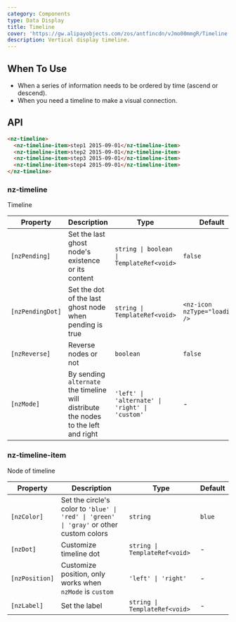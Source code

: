 ```yaml
---
category: Components
type: Data Display
title: Timeline
cover: 'https://gw.alipayobjects.com/zos/antfincdn/vJmo00mmgR/Timeline.svg'
description: Vertical display timeline.
---
```


## When To Use

- When a series of information needs to be ordered by time (ascend or descend).
- When you need a timeline to make a visual connection.

## API

```html
<nz-timeline>
  <nz-timeline-item>step1 2015-09-01</nz-timeline-item>
  <nz-timeline-item>step2 2015-09-01</nz-timeline-item>
  <nz-timeline-item>step3 2015-09-01</nz-timeline-item>
  <nz-timeline-item>step4 2015-09-01</nz-timeline-item>
</nz-timeline>
```

### nz-timeline

Timeline

| Property         | Description                                                                         | Type                                           | Default                        |
| ---------------- | ----------------------------------------------------------------------------------- | ---------------------------------------------- | ------------------------------ |
| `[nzPending]`    | Set the last ghost node's existence or its content                                  | `string \| boolean \| TemplateRef<void>`       | `false`                        |
| `[nzPendingDot]` | Set the dot of the last ghost node when pending is true                             | `string \| TemplateRef<void>`                  | `<nz-icon nzType="loading" />` |
| `[nzReverse]`    | Reverse nodes or not                                                                | `boolean`                                      | `false`                        |
| `[nzMode]`       | By sending `alternate` the timeline will distribute the nodes to the left and right | `'left' \| 'alternate' \| 'right' \| 'custom'` | -                              |

### nz-timeline-item

Node of timeline

| Property       | Description                                                                             | Type                          | Default |
| -------------- | --------------------------------------------------------------------------------------- | ----------------------------- | ------- |
| `[nzColor]`    | Set the circle's color to `'blue' \| 'red' \| 'green' \| 'gray'` or other custom colors | `string`                      | `blue`  |
| `[nzDot]`      | Customize timeline dot                                                                  | `string \| TemplateRef<void>` | -       |
| `[nzPosition]` | Customize position, only works when `nzMode` is `custom`                                | `'left' \| 'right'`           | -       |
| `[nzLabel]`    | Set the label                                                                           | `string \| TemplateRef<void>` | -       |
